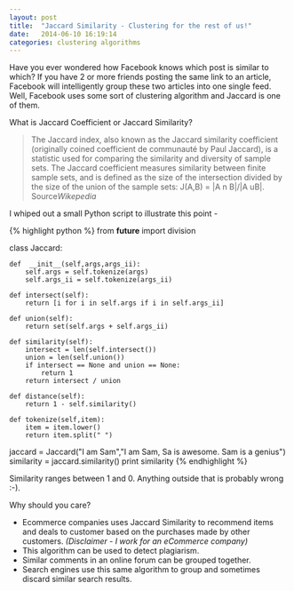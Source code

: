 ```yaml
---
layout: post
title:  "Jaccard Similarity - Clustering for the rest of us!"
date:   2014-06-10 16:19:14
categories: clustering algorithms
---
```

Have you ever wondered how Facebook knows which post is similar to which?
If you have 2 or more friends posting the same link to an article, Facebook will intelligently
group these two articles into one single feed. Well, Facebook uses some sort of clustering algorithm and Jaccard is one of them.

What is Jaccard Coefficient or Jaccard Similarity?
<blockquote>
	The Jaccard index, also known as the Jaccard similarity coefficient (originally coined coefficient de communauté by Paul Jaccard), is a statistic used for comparing the similarity and diversity of sample sets. The Jaccard coefficient measures similarity between finite sample sets, and is defined as the size of the intersection divided by the size of the union of the sample sets: J(A,B) = |A n B|/|A uB|.
	<footer>Source<cite title="Source Title">Wikepedia</cite></footer>
</blockquote>

I whiped out a small Python script to illustrate this point -

{% highlight python %}
from __future__ import division

class Jaccard:

	def  __init__(self,args,args_ii):
		self.args = self.tokenize(args)
		self.args_ii = self.tokenize(args_ii)

	def intersect(self):
		return [i for i in self.args if i in self.args_ii]

	def union(self):
		return set(self.args + self.args_ii)

	def similarity(self):
		intersect = len(self.intersect())
		union = len(self.union())
		if intersect == None and union == None:
			return 1
		return intersect / union

	def distance(self):
		return 1 - self.similarity()

	def tokenize(self,item):
		item = item.lower()
		return item.split(" ")

jaccard = Jaccard("I am Sam","I am Sam, Sa is awesome. Sam is a genius")
similarity = jaccard.similarity()
print similarity
{% endhighlight %}

<p>Similarity ranges between 1 and 0. Anything outside that is probably wrong :-).</p>

Why should you care?
<ul>
	<li>
		Ecommerce companies uses Jaccard Similarity to recommend items and deals to customer based on the purchases made by other customers. <em>(Disclaimer - I work for an eCommerce company)</em>
	</li>
	<li>
		This algorithm can be used to detect plagiarism.
	</li>
	<li>
		Similar comments in an online forum can be grouped together.
	</li>
	<li>
		Search engines use this same algorithm to group and sometimes discard similar search results.
	</li>
</ul>